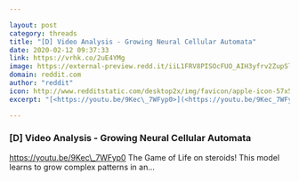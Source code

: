 ```yaml
---

layout: post
category: threads
title: "[D] Video Analysis - Growing Neural Cellular Automata"
date: 2020-02-12 09:37:33
link: https://vrhk.co/2uE4YMg
image: https://external-preview.redd.it/iiL1FRV8PISOcFUO_AIH3yfrv2ZupSlz76BEGzXvmPk.jpg?width=480&height=251.308900524&auto=webp&s=3ca826aaf5c12d104f31d5ebdba8d77e63b13696
domain: reddit.com
author: "reddit"
icon: http://www.redditstatic.com/desktop2x/img/favicon/apple-icon-57x57.png
excerpt: "[<https://youtu.be/9Kec\_7WFyp0>](<https://youtu.be/9Kec_7WFyp0>) The Game of Life on steroids! This model learns to grow complex patterns in an..."

---
```


### [D] Video Analysis - Growing Neural Cellular Automata

[<https://youtu.be/9Kec\_7WFyp0>](<https://youtu.be/9Kec_7WFyp0>) The Game of Life on steroids! This model learns to grow complex patterns in an...